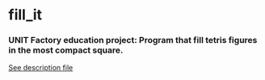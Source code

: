 # fill_it
### UNIT Factory education project: Program that fill tetris figures in the most compact square.

[See description file](https://github.com/KostyaBovt/fill_it/blob/master/resources/fillit.en.pdf)
